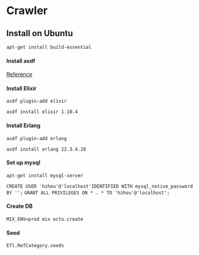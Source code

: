 # Crawler

## Install on Ubuntu

`apt-get install build-essential`

#### Install asdf

[Reference](http://asdf-vm.com/guide/getting-started.html#_1-install-dependencies)

#### Install Elixir

`asdf plugin-add elixir`

`asdf install elixir 1.10.4`

#### Install Erlang
`asdf plugin-add erlang`

`asdf install erlang 22.3.4.20`

#### Set up mysql
`apt-get install mysql-server`

`CREATE USER 'hzhou'@'localhost'IDENTIFIED WITH mysql_native_password BY '';`
`GRANT ALL PRIVILEGES ON * . * TO 'hzhou'@'localhost';`

#### Create DB

`MIX_ENV=prod mix ecto.create`

#### Seed
```
Efl.RefCategory.seeds
```
